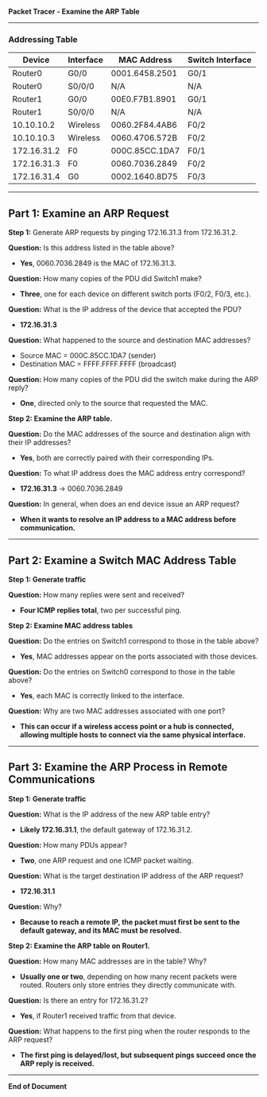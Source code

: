 **Packet Tracer - Examine the ARP Table**

---

### Addressing Table

| Device      | Interface | MAC Address    | Switch Interface |
| ----------- | --------- | -------------- | ---------------- |
| Router0     | G0/0      | 0001.6458.2501 | G0/1             |
| Router0     | S0/0/0    | N/A            | N/A              |
| Router1     | G0/0      | 00E0.F7B1.8901 | G0/1             |
| Router1     | S0/0/0    | N/A            | N/A              |
| 10.10.10.2  | Wireless  | 0060.2F84.4AB6 | F0/2             |
| 10.10.10.3  | Wireless  | 0060.4706.572B | F0/2             |
| 172.16.31.2 | F0        | 000C.85CC.1DA7 | F0/1             |
| 172.16.31.3 | F0        | 0060.7036.2849 | F0/2             |
| 172.16.31.4 | G0        | 0002.1640.8D75 | F0/3             |

---

## Part 1: Examine an ARP Request

**Step 1:** Generate ARP requests by pinging 172.16.31.3 from 172.16.31.2.

**Question:** Is this address listed in the table above?

* **Yes**, 0060.7036.2849 is the MAC of 172.16.31.3.

**Question:** How many copies of the PDU did Switch1 make?

* **Three**, one for each device on different switch ports (F0/2, F0/3, etc.).

**Question:** What is the IP address of the device that accepted the PDU?

* **172.16.31.3**

**Question:** What happened to the source and destination MAC addresses?

* Source MAC = 000C.85CC.1DA7 (sender)
* Destination MAC = FFFF.FFFF.FFFF (broadcast)

**Question:** How many copies of the PDU did the switch make during the ARP reply?

* **One**, directed only to the source that requested the MAC.

**Step 2: Examine the ARP table.**

**Question:** Do the MAC addresses of the source and destination align with their IP addresses?

* **Yes**, both are correctly paired with their corresponding IPs.

**Question:** To what IP address does the MAC address entry correspond?

* **172.16.31.3** → 0060.7036.2849

**Question:** In general, when does an end device issue an ARP request?

* **When it wants to resolve an IP address to a MAC address before communication.**

---

## Part 2: Examine a Switch MAC Address Table

**Step 1: Generate traffic**

**Question:** How many replies were sent and received?

* **Four ICMP replies total**, two per successful ping.

**Step 2: Examine MAC address tables**

**Question:** Do the entries on Switch1 correspond to those in the table above?

* **Yes**, MAC addresses appear on the ports associated with those devices.

**Question:** Do the entries on Switch0 correspond to those in the table above?

* **Yes**, each MAC is correctly linked to the interface.

**Question:** Why are two MAC addresses associated with one port?

* **This can occur if a wireless access point or a hub is connected, allowing multiple hosts to connect via the same physical interface.**

---

## Part 3: Examine the ARP Process in Remote Communications

**Step 1: Generate traffic**

**Question:** What is the IP address of the new ARP table entry?

* **Likely 172.16.31.1**, the default gateway of 172.16.31.2.

**Question:** How many PDUs appear?

* **Two**, one ARP request and one ICMP packet waiting.

**Question:** What is the target destination IP address of the ARP request?

* **172.16.31.1**

**Question:** Why?

* **Because to reach a remote IP, the packet must first be sent to the default gateway, and its MAC must be resolved.**

**Step 2: Examine the ARP table on Router1.**

**Question:** How many MAC addresses are in the table? Why?

* **Usually one or two**, depending on how many recent packets were routed. Routers only store entries they directly communicate with.

**Question:** Is there an entry for 172.16.31.2?

* **Yes**, if Router1 received traffic from that device.

**Question:** What happens to the first ping when the router responds to the ARP request?

* **The first ping is delayed/lost, but subsequent pings succeed once the ARP reply is received.**

---

**End of Document**
